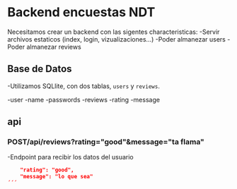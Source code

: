 # Backend encuestas NDT

Necesitamos crear un backend con las sigentes characteristicas:
-Servir archivos estaticos (index, login, vizualizaciones...)
-Poder almanezar users
-Poder almanezar reviews

## Base de Datos

-Utilizamos SQLlite, con dos tablas, `users` y `reviews`.

-user
    -name
    -passwords
-reviews
    -rating
    -message


## api

### POST/api/reviews?rating="good"&message="ta flama"

-Endpoint para recibir los datos del usuario

```json
    "rating": "good",
    "message": "lo que sea"
´´´